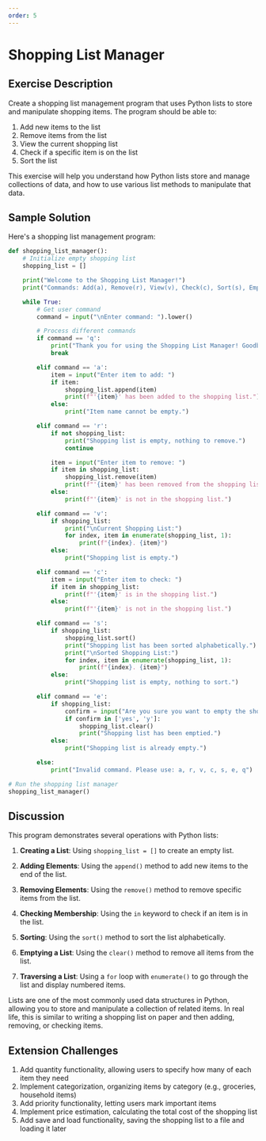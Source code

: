 ```yaml
---
order: 5
---
```


# Shopping List Manager

## Exercise Description

Create a shopping list management program that uses Python lists to store and manipulate shopping items. The program should be able to:

1. Add new items to the list
2. Remove items from the list
3. View the current shopping list
4. Check if a specific item is on the list
5. Sort the list

This exercise will help you understand how Python lists store and manage collections of data, and how to use various list methods to manipulate that data.

## Sample Solution

Here's a shopping list management program:

```python
def shopping_list_manager():
    # Initialize empty shopping list
    shopping_list = []

    print("Welcome to the Shopping List Manager!")
    print("Commands: Add(a), Remove(r), View(v), Check(c), Sort(s), Empty(e), Quit(q)")

    while True:
        # Get user command
        command = input("\nEnter command: ").lower()

        # Process different commands
        if command == 'q':
            print("Thank you for using the Shopping List Manager! Goodbye!")
            break

        elif command == 'a':
            item = input("Enter item to add: ")
            if item:
                shopping_list.append(item)
                print(f"'{item}' has been added to the shopping list.")
            else:
                print("Item name cannot be empty.")

        elif command == 'r':
            if not shopping_list:
                print("Shopping list is empty, nothing to remove.")
                continue

            item = input("Enter item to remove: ")
            if item in shopping_list:
                shopping_list.remove(item)
                print(f"'{item}' has been removed from the shopping list.")
            else:
                print(f"'{item}' is not in the shopping list.")

        elif command == 'v':
            if shopping_list:
                print("\nCurrent Shopping List:")
                for index, item in enumerate(shopping_list, 1):
                    print(f"{index}. {item}")
            else:
                print("Shopping list is empty.")

        elif command == 'c':
            item = input("Enter item to check: ")
            if item in shopping_list:
                print(f"'{item}' is in the shopping list.")
            else:
                print(f"'{item}' is not in the shopping list.")

        elif command == 's':
            if shopping_list:
                shopping_list.sort()
                print("Shopping list has been sorted alphabetically.")
                print("\nSorted Shopping List:")
                for index, item in enumerate(shopping_list, 1):
                    print(f"{index}. {item}")
            else:
                print("Shopping list is empty, nothing to sort.")

        elif command == 'e':
            if shopping_list:
                confirm = input("Are you sure you want to empty the shopping list? (yes/no): ").lower()
                if confirm in ['yes', 'y']:
                    shopping_list.clear()
                    print("Shopping list has been emptied.")
            else:
                print("Shopping list is already empty.")

        else:
            print("Invalid command. Please use: a, r, v, c, s, e, q")

# Run the shopping list manager
shopping_list_manager()
```

## Discussion

This program demonstrates several operations with Python lists:

1. **Creating a List**: Using `shopping_list = []` to create an empty list.

2. **Adding Elements**: Using the `append()` method to add new items to the end of the list.

3. **Removing Elements**: Using the `remove()` method to remove specific items from the list.

4. **Checking Membership**: Using the `in` keyword to check if an item is in the list.

5. **Sorting**: Using the `sort()` method to sort the list alphabetically.

6. **Emptying a List**: Using the `clear()` method to remove all items from the list.

7. **Traversing a List**: Using a `for` loop with `enumerate()` to go through the list and display numbered items.

Lists are one of the most commonly used data structures in Python, allowing you to store and manipulate a collection of related items. In real life, this is similar to writing a shopping list on paper and then adding, removing, or checking items.

## Extension Challenges

1. Add quantity functionality, allowing users to specify how many of each item they need
2. Implement categorization, organizing items by category (e.g., groceries, household items)
3. Add priority functionality, letting users mark important items
4. Implement price estimation, calculating the total cost of the shopping list
5. Add save and load functionality, saving the shopping list to a file and loading it later
